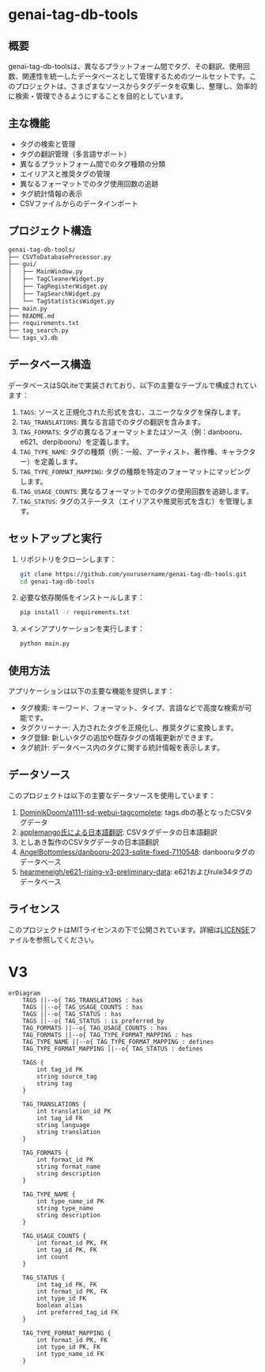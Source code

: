 # genai-tag-db-tools

## 概要

genai-tag-db-toolsは、異なるプラットフォーム間でタグ、その翻訳、使用回数、関連性を統一したデータベースとして管理するためのツールセットです。このプロジェクトは、さまざまなソースからタグデータを収集し、整理し、効率的に検索・管理できるようにすることを目的としています。

## 主な機能

- タグの検索と管理
- タグの翻訳管理（多言語サポート）
- 異なるプラットフォーム間でのタグ種類の分類
- エイリアスと推奨タグの管理
- 異なるフォーマットでのタグ使用回数の追跡
- タグ統計情報の表示
- CSVファイルからのデータインポート

## プロジェクト構造

```bash
genai-tag-db-tools/
├── CSVToDatabaseProcessor.py
├── gui/
│   ├── MainWindow.py
│   ├── TagCleanerWidget.py
│   ├── TagRegisterWidget.py
│   ├── TagSearchWidget.py
│   └── TagStatisticsWidget.py
├── main.py
├── README.md
├── requirements.txt
├── tag_search.py
└── tags_v3.db
```

## データベース構造

データベースはSQLiteで実装されており、以下の主要なテーブルで構成されています：

1. `TAGS`: ソースと正規化された形式を含む、ユニークなタグを保存します。
2. `TAG_TRANSLATIONS`: 異なる言語でのタグの翻訳を含みます。
3. `TAG_FORMATS`: タグの異なるフォーマットまたはソース（例：danbooru、e621、derpibooru）を定義します。
4. `TAG_TYPE_NAME`: タグの種類（例：一般、アーティスト、著作権、キャラクター）を定義します。
5. `TAG_TYPE_FORMAT_MAPPING`: タグの種類を特定のフォーマットにマッピングします。
6. `TAG_USAGE_COUNTS`: 異なるフォーマットでのタグの使用回数を追跡します。
7. `TAG_STATUS`: タグのステータス（エイリアスや推奨形式を含む）を管理します。

## セットアップと実行

1. リポジトリをクローンします：
   ```bash
   git clone https://github.com/yourusername/genai-tag-db-tools.git
   cd genai-tag-db-tools
   ```

2. 必要な依存関係をインストールします：
   ```bash
   pip install -r requirements.txt
   ```

3. メインアプリケーションを実行します：
   ```bash
   python main.py
   ```

## 使用方法

アプリケーションは以下の主要な機能を提供します：

- タグ検索: キーワード、フォーマット、タイプ、言語などで高度な検索が可能です。
- タグクリーナー: 入力されたタグを正規化し、推奨タグに変換します。
- タグ登録: 新しいタグの追加や既存タグの情報更新ができます。
- タグ統計: データベース内のタグに関する統計情報を表示します。

## データソース

このプロジェクトは以下の主要なデータソースを使用しています：

1. [DominikDoom/a1111-sd-webui-tagcomplete](https://github.com/DominikDoom/a1111-sd-webui-tagcomplete): tags.dbの基となったCSVタグデータ
2. [applemango氏による日本語翻訳](https://github.com/DominikDoom/a1111-sd-webui-tagcomplete/discussions/265): CSVタグデータの日本語翻訳
3. としあき製作のCSVタグデータの日本語翻訳
4. [AngelBottomless/danbooru-2023-sqlite-fixed-7110548](https://huggingface.co/datasets/KBlueLeaf/danbooru2023-sqlite): danbooruタグのデータベース
5. [hearmeneigh/e621-rising-v3-preliminary-data](https://huggingface.co/datasets/hearmeneigh/e621-rising-v3-preliminary-data): e621およびrule34タグのデータベース

## ライセンス

このプロジェクトはMITライセンスの下で公開されています。詳細は[LICENSE](LICENSE)ファイルを参照してください。

# V3

```mermaid
erDiagram
    TAGS ||--o{ TAG_TRANSLATIONS : has
    TAGS ||--o{ TAG_USAGE_COUNTS : has
    TAGS ||--o{ TAG_STATUS : has
    TAGS ||--o{ TAG_STATUS : is_preferred_by
    TAG_FORMATS ||--o{ TAG_USAGE_COUNTS : has
    TAG_FORMATS ||--o{ TAG_TYPE_FORMAT_MAPPING : has
    TAG_TYPE_NAME ||--o{ TAG_TYPE_FORMAT_MAPPING : defines
    TAG_TYPE_FORMAT_MAPPING ||--o{ TAG_STATUS : defines

    TAGS {
        int tag_id PK
        string source_tag
        string tag
    }

    TAG_TRANSLATIONS {
        int translation_id PK
        int tag_id FK
        string language
        string translation
    }

    TAG_FORMATS {
        int format_id PK
        string format_name
        string description
    }

    TAG_TYPE_NAME {
        int type_name_id PK
        string type_name
        string description
    }

    TAG_USAGE_COUNTS {
        int format_id PK, FK
        int tag_id PK, FK
        int count
    }

    TAG_STATUS {
        int tag_id PK, FK
        int format_id PK, FK
        int type_id FK
        boolean alias
        int preferred_tag_id FK
    }

    TAG_TYPE_FORMAT_MAPPING {
        int format_id PK, FK
        int type_id PK, FK
        int type_name_id FK
    }
```